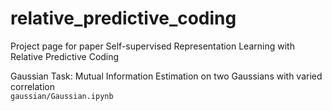 # relative_predictive_coding
Project page for paper Self-supervised Representation Learning with Relative Predictive Coding  

Gaussian Task:  Mutual Information Estimation on two Gaussians with varied correlation  
`gaussian/Gaussian.ipynb`
